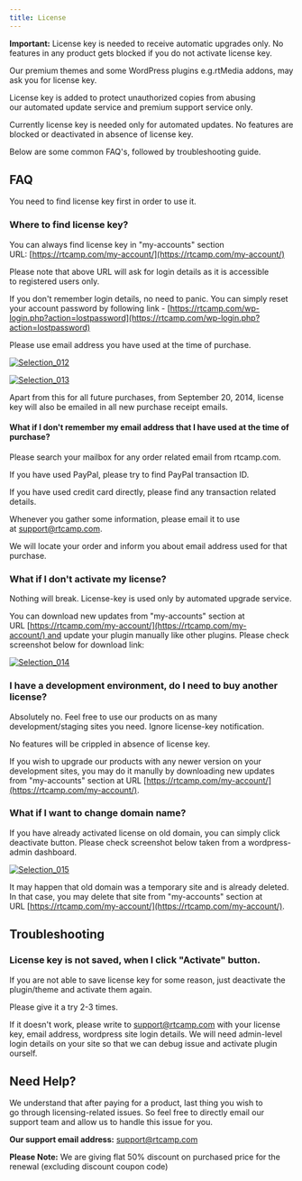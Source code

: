 ```yaml
---
title: License
---
```


**Important:** License key is needed to receive automatic upgrades only. No features in any product gets blocked if you do not activate license key.


Our premium themes and some WordPress plugins e.g.rtMedia addons, may ask you for license key.

License key is added to protect unauthorized copies from abusing our automated update service and premium support service only.

Currently license key is needed only for automated updates. No features are blocked or deactivated in absence of license key.

Below are some common FAQ's, followed by troubleshooting guide.


## FAQ


You need to find license key first in order to use it.


### Where to find license key?


You can always find license key in "my-accounts" section URL: [https://rtcamp.com/my-account/](https://rtcamp.com/my-account/)

Please note that above URL will ask for login details as it is accessible to registered users only.

If you don't remember login details, no need to panic. You can simply reset your account password by following link - [https://rtcamp.com/wp-login.php?action=lostpassword](https://rtcamp.com/wp-login.php?action=lostpassword)

Please use email address you have used at the time of purchase.



[![Selection_012](http://docs.rtcamp.com/wp-content/uploads/2014/09/Selection_012-1024x241.png)](http://docs.rtcamp.com/wp-content/uploads/2014/09/Selection_012.png)

[![Selection_013](http://docs.rtcamp.com/wp-content/uploads/2014/09/Selection_013.png)](http://docs.rtcamp.com/wp-content/uploads/2014/09/Selection_013.png)

Apart from this for all future purchases, from September 20, 2014, license key will also be emailed in all new purchase receipt emails.


#### What if I don't remember my email address that I have used at the time of purchase?


Please search your mailbox for any order related email from rtcamp.com.

If you have used PayPal, please try to find PayPal transaction ID.

If you have used credit card directly, please find any transaction related details.

Whenever you gather some information, please email it to use at [support@rtcamp.com](mailto:support@rtcamp.com).

We will locate your order and inform you about email address used for that purchase.


### What if I don't activate my license?


Nothing will break. License-key is used only by automated upgrade service.

You can download new updates from "my-accounts" section at URL [https://rtcamp.com/my-account/](https://rtcamp.com/my-account/) and update your plugin manually like other plugins. Please check screenshot below for download link:

[![Selection_014](http://docs.rtcamp.com/wp-content/uploads/2014/09/Selection_014-1024x224.png)](http://docs.rtcamp.com/wp-content/uploads/2014/09/Selection_014.png)




### I have a development environment, do I need to buy another license?


Absolutely no. Feel free to use our products on as many development/staging sites you need. Ignore license-key notification.

No features will be crippled in absence of license key.

If you wish to upgrade our products with any newer version on your development sites, you may do it manully by downloading new updates from "my-accounts" section at URL [https://rtcamp.com/my-account/](https://rtcamp.com/my-account/).


### What if I want to change domain name?


If you have already activated license on old domain, you can simply click deactivate button. Please check screenshot below taken from a wordpress-admin dashboard.

[![Selection_015](http://docs.rtcamp.com/wp-content/uploads/2014/09/Selection_015.png)](http://docs.rtcamp.com/wp-content/uploads/2014/09/Selection_015.png)



It may happen that old domain was a temporary site and is already deleted. In that case, you may delete that site from "my-accounts" section at URL [https://rtcamp.com/my-account/](https://rtcamp.com/my-account/).




## Troubleshooting




### License key is not saved, when I click "Activate" button.


If you are not able to save license key for some reason, just deactivate the plugin/theme and activate them again.

Please give it a try 2-3 times.



If it doesn't work, please write to [support@rtcamp.com](mailto:support@rtcamp.com) with your license key, email address, wordpress site login details. We will need admin-level login details on your site so that we can debug issue and activate plugin ourself.


## Need Help?


We understand that after paying for a product, last thing you wish to go through licensing-related issues. So feel free to directly email our support team and allow us to handle this issue for you.

**Our support email address:** [support@rtcamp.com](mailto:support@rtcamp.com)

**Please Note:** We are giving flat 50% discount on purchased price for the renewal (excluding discount coupon code)
